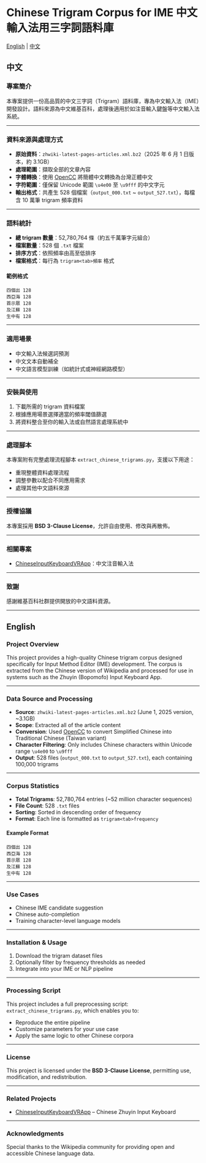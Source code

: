 # Chinese Trigram Corpus for IME 中文輸入法用三字詞語料庫

[English](#english) | [中文](#中文)

## 中文

### 專案簡介
本專案提供一份高品質的中文三字詞（Trigram）語料庫，專為中文輸入法（IME）開發設計。語料來源為中文維基百科，處理後適用於如注音輸入鍵盤等中文輸入法系統。

---

### 資料來源與處理方式
- **原始資料**：`zhwiki-latest-pages-articles.xml.bz2`（2025 年 6 月 1 日版本，約 3.1GB）
- **處理範圍**：擷取全部的文章內容
- **字體轉換**：使用 [OpenCC](https://github.com/BYVoid/OpenCC) 將簡體中文轉換為台灣正體中文
- **字符範圍**：僅保留 Unicode 範圍 `\u4e00` 至 `\u9fff` 的中文字元
- **輸出格式**：共產生 528 個檔案（`output_000.txt` ~ `output_527.txt`），每檔含 10 萬筆 trigram 頻率資料

---

### 語料統計
- **總 trigram 數量**：52,780,764 條（約五千萬筆字元組合）
- **檔案數量**：528 個 `.txt` 檔案
- **排序方式**：依照頻率由高至低排序
- **檔案格式**：每行為 `trigram<tab>頻率` 格式

#### 範例格式

```
四個出	128
西亞海	128
首示眾	128
及江蘇	128
生中有	128
```

---

### 適用場景
- 中文輸入法候選詞預測
- 中文文本自動補全
- 中文語言模型訓練（如統計式或神經網路模型）

---

### 安裝與使用
1. 下載所需的 trigram 資料檔案
2. 根據應用場景選擇適當的頻率閾值篩選
3. 將資料整合至你的輸入法或自然語言處理系統中

---

### 處理腳本
本專案附有完整處理流程腳本 `extract_chinese_trigrams.py`，支援以下用途：
- 重現整體資料處理流程
- 調整參數以配合不同應用需求
- 處理其他中文語料來源

---

### 授權協議
本專案採用 **BSD 3-Clause License**，允許自由使用、修改與再散佈。

---

### 相關專案
- [ChineseInputKeyboardVRApp](https://github.com/WeilJimmer/ChineseInputKeyboardVRApp)：中文注音輸入法

---

### 致謝
感謝維基百科社群提供開放的中文語料資源。

---

## English

### Project Overview
This project provides a high-quality Chinese trigram corpus designed specifically for Input Method Editor (IME) development. The corpus is extracted from the Chinese version of Wikipedia and processed for use in systems such as the Zhuyin (Bopomofo) Input Keyboard App.

---

### Data Source and Processing
- **Source**: `zhwiki-latest-pages-articles.xml.bz2` (June 1, 2025 version, ~3.1GB)
- **Scope**: Extracted all of the article content
- **Conversion**: Used [OpenCC](https://github.com/BYVoid/OpenCC) to convert Simplified Chinese into Traditional Chinese (Taiwan variant)
- **Character Filtering**: Only includes Chinese characters within Unicode range `\u4e00` to `\u9fff`
- **Output**: 528 files (`output_000.txt` to `output_527.txt`), each containing 100,000 trigrams

---

### Corpus Statistics
- **Total Trigrams**: 52,780,764 entries (~52 million character sequences)
- **File Count**: 528 `.txt` files
- **Sorting**: Sorted in descending order of frequency
- **Format**: Each line is formatted as `trigram<tab>frequency`

#### Example Format

```
四個出	128
西亞海	128
首示眾	128
及江蘇	128
生中有	128
```

---

### Use Cases
- Chinese IME candidate suggestion
- Chinese auto-completion
- Training character-level language models

---

### Installation & Usage
1. Download the trigram dataset files
2. Optionally filter by frequency thresholds as needed
3. Integrate into your IME or NLP pipeline

---

### Processing Script
This project includes a full preprocessing script: `extract_chinese_trigrams.py`, which enables you to:
- Reproduce the entire pipeline
- Customize parameters for your use case
- Apply the same logic to other Chinese corpora

---

### License
This project is licensed under the **BSD 3-Clause License**, permitting use, modification, and redistribution.

---

### Related Projects
- [ChineseInputKeyboardVRApp](https://github.com/WeilJimmer/ChineseInputKeyboardVRApp) – Chinese Zhuyin Input Keyboard

---

### Acknowledgments
Special thanks to the Wikipedia community for providing open and accessible Chinese language data.
